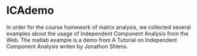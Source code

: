 # ICAdemo
In order for the course homework of matrix analysis, we collected several examples about the usage of Independent Component Analysis from the Web. 
The matlab example is a demo from A Tutorial on Independent Component Analysis writen by Jonathon Shlens.

